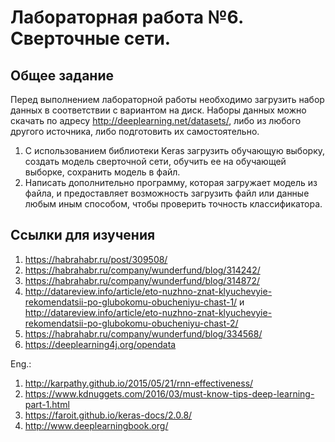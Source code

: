 # Лабораторная работа №6.  Сверточные сети.
## Общее задание

Перед выполнением лабораторной работы необходимо загрузить набор данных в соответствии с вариантом на диск.
Наборы данных можно скачать по адресу http://deeplearning.net/datasets/, либо из любого другого источника, либо подготовить их самостоятельно.

1. С использованием библиотеки Keras загрузить обучающую выборку, создать модель сверточной сети, обучить ее на обучающей выборке, сохранить модель в файл.
2. Написать дополнительно программу, которая загружает модель из файла, и предоставляет возможность загрузить файл или данные любым иным способом, чтобы проверить точность классификатора.

## Ссылки для изучения
1. https://habrahabr.ru/post/309508/
2. https://habrahabr.ru/company/wunderfund/blog/314242/
3. https://habrahabr.ru/company/wunderfund/blog/314872/
4. http://datareview.info/article/eto-nuzhno-znat-klyuchevyie-rekomendatsii-po-glubokomu-obucheniyu-chast-1/ и http://datareview.info/article/eto-nuzhno-znat-klyuchevyie-rekomendatsii-po-glubokomu-obucheniyu-chast-2/
5. https://habrahabr.ru/company/wunderfund/blog/334568/
6. https://deeplearning4j.org/opendata

Eng.:
1. http://karpathy.github.io/2015/05/21/rnn-effectiveness/
2. https://www.kdnuggets.com/2016/03/must-know-tips-deep-learning-part-1.html
3. https://faroit.github.io/keras-docs/2.0.8/
4. http://www.deeplearningbook.org/

